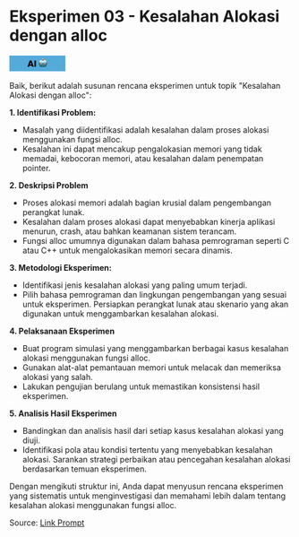 # **Eksperimen 03 - Kesalahan Alokasi dengan alloc**

![AI](../Assets/AIFlag.jpg)

Baik, berikut adalah susunan rencana eksperimen untuk topik "Kesalahan Alokasi dengan alloc":

**1. Identifikasi Problem:**

- Masalah yang diidentifikasi adalah kesalahan dalam proses alokasi menggunakan fungsi alloc.
- Kesalahan ini dapat mencakup pengalokasian memori yang tidak memadai, kebocoran memori, atau kesalahan dalam penempatan pointer.

**2. Deskripsi Problem**

- Proses alokasi memori adalah bagian krusial dalam pengembangan perangkat lunak.
- Kesalahan dalam proses alokasi dapat menyebabkan kinerja aplikasi menurun, crash, atau bahkan keamanan sistem terancam.
- Fungsi alloc umumnya digunakan dalam bahasa pemrograman seperti C atau C++ untuk mengalokasikan memori secara dinamis.

**3. Metodologi Eksperimen:**

- Identifikasi jenis kesalahan alokasi yang paling umum terjadi.
- Pilih bahasa pemrograman dan lingkungan pengembangan yang sesuai untuk eksperimen.
  Persiapkan perangkat lunak atau skenario yang akan digunakan untuk menggambarkan kesalahan alokasi.

**4. Pelaksanaan Eksperimen**

- Buat program simulasi yang menggambarkan berbagai kasus kesalahan alokasi menggunakan fungsi alloc.
- Gunakan alat-alat pemantauan memori untuk melacak dan memeriksa alokasi yang salah.
- Lakukan pengujian berulang untuk memastikan konsistensi hasil eksperimen.

**5. Analisis Hasil Eksperimen**

- Bandingkan dan analisis hasil dari setiap kasus kesalahan alokasi yang diuji.
- Identifikasi pola atau kondisi tertentu yang menyebabkan kesalahan alokasi.
  Sarankan strategi perbaikan atau pencegahan kesalahan alokasi berdasarkan temuan eksperimen.

Dengan mengikuti struktur ini, Anda dapat menyusun rencana eksperimen yang sistematis untuk menginvestigasi dan memahami lebih dalam tentang kesalahan alokasi menggunakan fungsi alloc.

Source: [Link Prompt](https://chatgpt.com/share/3827e0b0-2eaf-439f-b478-4ef9ed17665d)
